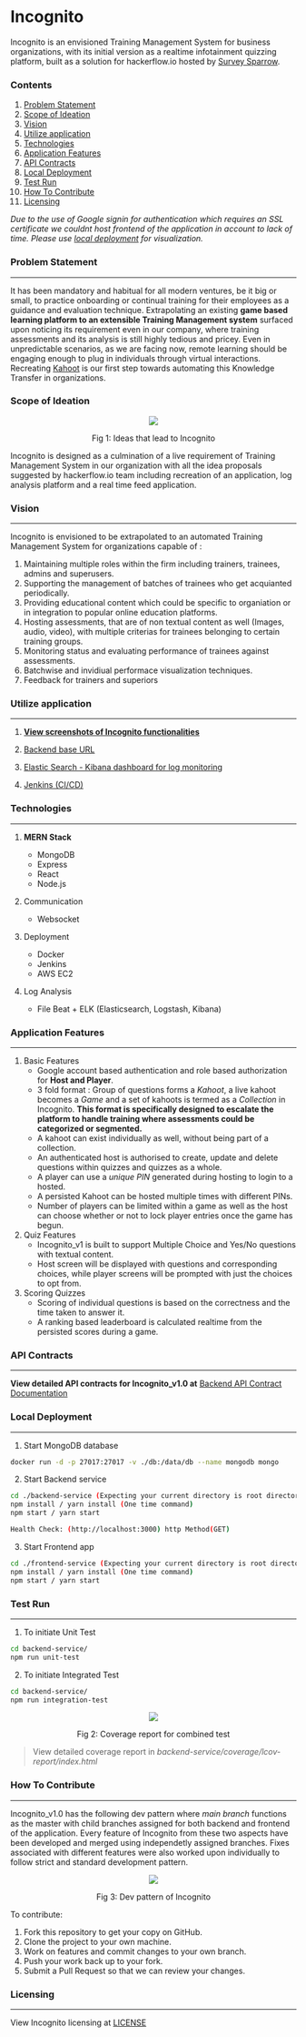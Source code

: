 # Incognito
Incognito is an envisioned Training Management System for business organizations, with its initial version as a realtime infotainment quizzing platform, built as a solution for hackerflow.io hosted by [Survey Sparrow](https://surveysparrow.com/). 

### Contents

1. [Problem Statement](#problem-statement)
2. [Scope of Ideation](#scope-of-ideation)
3. [Vision](#vision)
4. [Utilize application](#utilize-application)
5. [Technologies](#technologies)
6. [Application Features](#application-features)
7. [API Contracts](#api-contracts)
8. [Local Deployment](#local-deployment)
9. [Test Run](#test-run)
10. [How To Contribute](#how-to-contribute)
11. [Licensing](#licensing)

*Due to the use of Google signin for authentication which requires an SSL certificate we couldnt host frontend of the application in account to lack of time. Please use [local deployment](#local-deployment) for visualization.* 

### Problem Statement
***
It has been mandatory and habitual for all modern ventures, be it big or small, to practice onboarding or continual training for their employees as a guidance and evaluation technique. Extrapolating an existing **game based learning platform to an extensible Training Management system** surfaced upon noticing its requirement even in our company, where training assessments and its analysis is still highly tedious and pricey. Even in unpredictable scenarios, as we are facing now, remote learning should be engaging enough to plug in individuals through virtual interactions. Recreating [Kahoot](https://kahoot.com/) is our first step towards automating this Knowledge Transfer in organizations.

### Scope of Ideation

<p align="center">
<img src="./doc-images/incognito_culmination.png">
</p>

<center> Fig 1: Ideas that lead to Incognito  </center>

Incognito is designed as a culmination of a live requirement of Training Management System in our organization with all the idea proposals suggested by hackerflow.io team including recreation of an application, log analysis platform and a real time feed application.  

### Vision 
*** 
Incognito is envisioned to be extrapolated to an automated Training Management System for organizations capable of :

1. Maintaining multiple roles within the firm including trainers, trainees, admins and superusers.  
2. Supporting the management of batches of trainees who get acquianted periodically.
3. Providing educational content which could be specific to organiation or in integration to popular online education platforms. 
4. Hosting assessments, that are of non textual content as well (Images, audio, video), with multiple criterias for trainees belonging to certain training groups.
5. Monitoring status and evaluating performance of trainees against assessments.
7. Batchwise and invidiual performace visualization techniques. 
6. Feedback for trainers and superiors

### Utilize application
***
1. [**View screenshots of Incognito functionalities**](https://drive.google.com/drive/folders/1JHTboM1XwNavpYsW3ymrUPLSmcmDaCQJ)

2. [Backend base URL](http://15.206.15.125/)

3. [Elastic Search - Kibana dashboard for log monitoring](https://search-hack-logs-es-dxqxxfmbxn4evkcsendtfmb5zi.us-east-1.es.amazonaws.com/_plugin/kibana)

4. [Jenkins (CI/CD)](http://13.234.115.231)

### Technologies
***
1. **MERN Stack**
   - MongoDB
   - Express
   - React
   - Node.js

2. Communication
   - Websocket
   
3. Deployment
   - Docker   
   - Jenkins
   - AWS EC2

4. Log Analysis
   - File Beat + ELK (Elasticsearch, Logstash, Kibana)
   
### Application Features
***
1. Basic Features
   - Google account based authentication and role based authorization for **Host and Player**.
   - 3 fold format : Group of questions forms a *Kahoot*, a live kahoot becomes a *Game* and a set of kahoots is termed as a *Collection* in Incognito. **This format is specifically designed to escalate the platform to handle training where assessments could be categorized or segmented.** 
   - A kahoot can exist individually as well, without being part of a collection.
   - An authenticated host is authorised to create, update and delete questions within quizzes and quizzes as a whole. 
   - A player can use a *unique PIN* generated during hosting to login to a hosted. 
    - A persisted Kahoot can be hosted multiple times with different PINs.
    - Number of players can be limited within a game as well as the host can choose whether or not to lock player entries once the game has begun. 
2. Quiz Features
   - Incognito_v1 is built to support Multiple Choice and Yes/No questions with textual content.
   - Host screen will be displayed with questions and corresponding choices, while player screens will be prompted with just the choices to opt from.
3. Scoring Quizzes
   - Scoring of individual questions is based on the correctness and the time taken to answer it.
   - A ranking based leaderboard is calculated realtime from the persisted scores during a game. 
  
### API Contracts
***
**View detailed API contracts for Incognito_v1.0 at** [Backend API Contract Documentation](https://docs.google.com/document/d/18YGle9WJ-l6LkDACGzGFWmv0_ixxb9b4CYoy__KQpRs/edit)

### Local Deployment
***
1. Start MongoDB database
```sh
docker run -d -p 27017:27017 -v ./db:/data/db --name mongodb mongo
```

2. Start Backend service
```sh
cd ./backend-service (Expecting your current directory is root directory of git repo)
npm install / yarn install (One time command)
npm start / yarn start

Health Check: (http://localhost:3000) http Method(GET)
```

3. Start Frontend app
```sh
cd ./frontend-service (Expecting your current directory is root directory of git repo)
npm install / yarn install (One time command)
npm start / yarn start
```

### Test Run
***
1. To initiate Unit Test 
```sh
cd backend-service/
npm run unit-test
```
2. To initiate Integrated Test
```sh
cd backend-service/
npm run integration-test
```

<p align="center">
<img src="./doc-images/combined_test_coverage.png">
</p>

<center> Fig 2: Coverage report for combined test  </center>

> View detailed coverage report in *backend-service/coverage/lcov-report/index.html*


### How To Contribute
***
Incognito_v1.0 has the following dev pattern where *main branch* functions as the master with child branches assigned for both backend and frontend of the application. Every feature of Incognito from these two aspects have been developed and merged using independetly assigned branches. Fixes associated with different features were also worked upon individually to follow strict and standard development pattern.

<p align="center">
<img src="./doc-images/branch_structure.png">
</p>

<center> Fig 3: Dev pattern of Incognito  </center>

To contribute: 
1. Fork this repository to get your copy on GitHub.
2. Clone the project to your own machine.
3. Work on features and commit changes to your own branch.
4. Push your work back up to your fork.
5. Submit a Pull Request so that we can review your changes.

### Licensing
*** 
View Incognito licensing at [LICENSE](LICENSE)